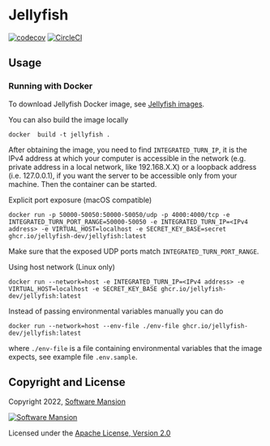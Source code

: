 # Jellyfish

[![codecov](https://codecov.io/gh/jellyfish-dev/jellyfish/branch/main/graph/badge.svg?token=ANWFKV2EDP)](https://codecov.io/gh/jellyfish-dev/jellyfish)
[![CircleCI](https://circleci.com/gh/jellyfish-dev/jellyfish.svg?style=svg)](https://circleci.com/gh/jellyfish-dev/jellyfish)

## Usage

### Running with Docker

To download Jellyfish Docker image, see [Jellyfish images](https://github.com/jellyfish-dev/jellyfish/pkgs/container/jellyfish).

You can also build the image locally

```console
docker  build -t jellyfish .
```

After obtaining the image, you need to find `INTEGRATED_TURN_IP`, it is the IPv4 address at which your computer is accessible in the
network (e.g. private address in a local network, like 192.168.X.X) or a loopback address (i.e. 127.0.0.1), if you want the server to be 
accessible only from your machine. Then the container can be started.

Explicit port exposure (macOS compatible)

```console
docker run -p 50000-50050:50000-50050/udp -p 4000:4000/tcp -e INTEGRATED_TURN_PORT_RANGE=50000-50050 -e INTEGRATED_TURN_IP=<IPv4 address> -e VIRTUAL_HOST=localhost -e SECRET_KEY_BASE=secret ghcr.io/jellyfish-dev/jellyfish:latest
```

Make sure that the exposed UDP ports match `INTEGRATED_TURN_PORT_RANGE`.

Using host network (Linux only)

```console
docker run --network=host -e INTEGRATED_TURN_IP=<IPv4 address> -e VIRTUAL_HOST=localhost -e SECRET_KEY_BASE ghcr.io/jellyfish-dev/jellyfish:latest
```

Instead of passing environmental variables manually you can do

```console
docker run --network=host --env-file ./env-file ghcr.io/jellyfish-dev/jellyfish:latest
```

where `./env-file` is a file containing environmental variables that the image expects, see example file `.env.sample`.

## Copyright and License

Copyright 2022, [Software Mansion](https://swmansion.com/?utm_source=git&utm_medium=readme&utm_campaign=jellyfish)

[![Software Mansion](https://logo.swmansion.com/logo?color=white&variant=desktop&width=200&tag=membrane-github)](https://swmansion.com/?utm_source=git&utm_medium=readme&utm_campaign=jellyfish)

Licensed under the [Apache License, Version 2.0](LICENSE)
